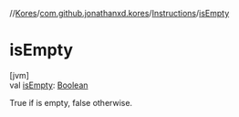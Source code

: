 //[Kores](../../../index.md)/[com.github.jonathanxd.kores](../index.md)/[Instructions](index.md)/[isEmpty](is-empty.md)

# isEmpty

[jvm]\
val [isEmpty](is-empty.md): [Boolean](https://kotlinlang.org/api/latest/jvm/stdlib/kotlin/-boolean/index.html)

True if is empty, false otherwise.
